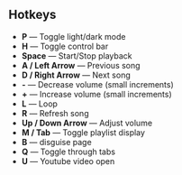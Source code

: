 ## Hotkeys

- **P** — Toggle light/dark mode
- **H** — Toggle control bar
- **Space** — Start/Stop playback
- **A / Left Arrow** — Previous song
- **D / Right Arrow** — Next song
- **-** — Decrease volume (small increments)
- **+** — Increase volume (small increments)
- **L** — Loop
- **R** — Refresh song
- **Up / Down Arrow** — Adjust volume
- **M / Tab** — Toggle playlist display
- **B** — disguise page
- **Q** — Toggle through tabs
- **U** — Youtube video open
